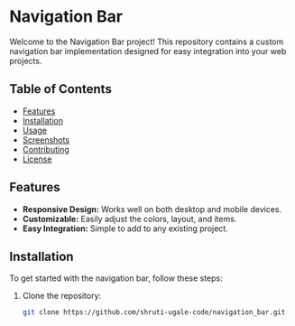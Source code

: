 # Navigation Bar

Welcome to the Navigation Bar project! This repository contains a custom navigation bar implementation designed for easy integration into your web projects.

## Table of Contents

- [Features](#features)
- [Installation](#installation)
- [Usage](#usage)
- [Screenshots](#screenshots)
- [Contributing](#contributing)
- [License](#license)

## Features

- **Responsive Design:** Works well on both desktop and mobile devices.
- **Customizable:** Easily adjust the colors, layout, and items.
- **Easy Integration:** Simple to add to any existing project.

## Installation

To get started with the navigation bar, follow these steps:

1. Clone the repository:

   ```bash
   git clone https://github.com/shruti-ugale-code/navigation_bar.git
